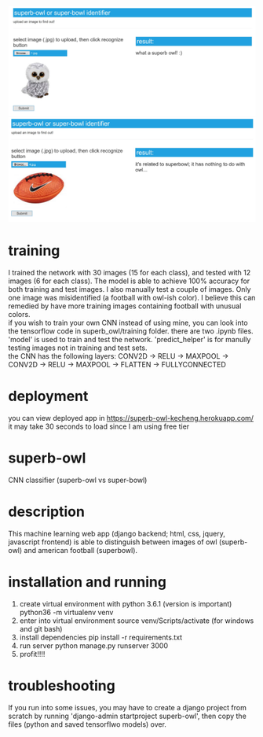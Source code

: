 ![owl_example](https://github.com/myamma/superb-owl/blob/master/owl_example.JPG)
![ball_example](https://github.com/myamma/superb-owl/blob/master/ball_example.JPG)

# training 
I trained the network with 30 images (15 for each class), and tested with 12 images (6 for each class). The model is able to achieve 100% accuracy for both training and test images. I also manually test a couple of images. Only one image was misidentified (a football with owl-ish color). I believe this can remedied by have more training images containing football with unusual colors. <br/>
if you wish to train your own CNN instead of using mine, you can look into the tensorflow code in superb_owl/training folder.
there are two .ipynb files. 'model' is used to train and test the network. 'predict_helper' is for manully testing images not in training and test sets. <br/>
the CNN has the following layers:
CONV2D -> RELU -> MAXPOOL -> CONV2D -> RELU -> MAXPOOL -> FLATTEN -> FULLYCONNECTED

# deployment
you can view deployed app in https://superb-owl-kecheng.herokuapp.com/
it may take 30 seconds to load since I am using free tier

# superb-owl
CNN classifier (superb-owl vs super-bowl)

# description
This machine learning web app (django backend; html, css, jquery, javascript frontend) is able to distinguish between images 
of owl (superb-owl) and american football (superbowl). 

# installation and running
1. create virtual environment with python 3.6.1 (version is important)
   python36 -m virtualenv venv
2. enter into virtual environment
   source venv/Scripts/activate (for windows and git bash)
3. install dependencies
   pip install -r requirements.txt
4. run server
   python manage.py runserver 3000
5. profit!!!!

# troubleshooting
If you run into some issues, you may have to create a django project from scratch by running 'django-admin startproject superb-owl',
then copy the files (python and saved tensorflwo models) over.

